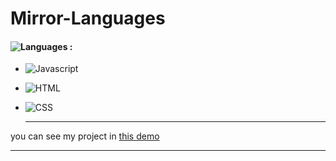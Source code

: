 # Mirror-Languages
#### ![Languages](https://img.shields.io/github/languages/count/zeynab-jalalian/Mirror-Languages) : 
 - ![Javascript](https://img.shields.io/badge/javascript-yellow)
 - ![HTML](https://img.shields.io/badge/Html-orange)
 - ![CSS](https://img.shields.io/badge/Css-blue)
   
   ---
 you can see my project in [this demo](https://zeynab-jalalian.github.io/Mirror-Languages)
___
